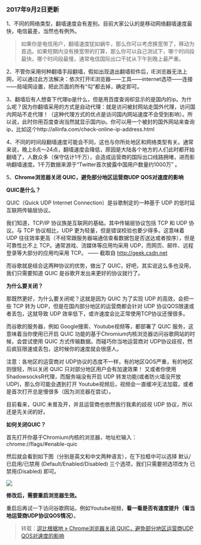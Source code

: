 ### 2017年9月2日更新

1、不同的网络类型，翻墙速度会有差别。目前大家公认的是移动网络翻墙速度最快，电信最差，当然也有例外。

> 如果你是电信用户，翻墙速度犹如蜗牛，那么你可以考虑换宽带了，移动为首选。如果短期内没有换宽带的打算，那么你可以自己测试下，哪个时间段最快，哪个时间段最慢，通常电信国际出口干扰从下午到晚上最严重。

2、不管你采用何种翻墙手段翻墙，假如出现退出翻墙软件后，IE浏览器无法上网，可以通过此方法解决：依次打开IE浏览器——工具——internet选项——连接——局域网设置，把此页面的所有“勾”都去掉，确定即可。

3、翻墙后有人想查下代理ip是什么，但是用百度查询却显示的是国内的ip。为什么呢？因为你翻墙采用的方式是自动代理：就是访问被封网站走国外代理，访问国内网站不走代理！（这种代理方式的优点是访问国内网站速度不会受到影响）。所以说，此时你用百度查询当然就显示国内ip。你可以用一个被封的国外网站来查询ip，比如这个http://allinfa.com/check-online-ip-address.html

4、不同的时间段翻墙速度可能会不同，这也与你所处地区和网络类型有关。通常来说，晚上8点～24点，翻墙速度会降低，原因是大陆各个地方的人们此时都开始翻墙了，人数众多（保守估计1千万），会造成运营商的国际出口线路拥堵，进而影响翻墙速度。1千万数据来源于“Twitter首次披露中国用户数量约1000万” 。

5、**Chrome浏览器关闭 QUIC，避免部分地区运营商UDP QOS对速度的影响**

**QUIC是什么？**

QUIC（Quick UDP Internet Connection）是谷歌制定的一种基于 UDP 的低时延互联网传输层协议。

我们知道，TCP/IP 协议族是互联网的基础。其中传输层协议包括 TCP 和 UDP 协议。与 TCP 协议相比，UDP 更为轻量，但是错误校验也要少得多。这意味着 UDP 往往效率更高（不经常跟服务器端通信查看数据包是否送达或者按序），但是可靠性比不上 TCP。通常游戏、流媒体等应用均采用 UDP，而网页、邮件、远程登录等大部分的应用均采用 TCP。 —— 截取自 http://geek.csdn.net

而谷歌就是结合这两种协议的优势，做出了 QUIC，好吧，其实说这么多也没用，我们只需要知道 QUIC 是谷歌开发出来更好的协议就行了。

**为什么要关闭？**

那既然更好，为什么要关闭呢？这就是因为 QUIC 为了实现 UDP 的高效，会把一些 TCP 转为 UDP，但是在国内部分地区的运营商都会针对 UDP 协议QOS限速或者丢包，这就导致 UDP 效率低下，或许速度会比正常使用TCP协议还慢很多。

而谷歌的服务器，例如 Google搜索、Youtube视频等，都部署了 QUIC 服务，这意味着当你使用已开启 QUIC 功能的基于Chromium内核浏览器访问谷歌网站的时候，会尝试使用 QUIC 方式传输数据。而碰巧你当地运营商对 UDP协议歧视，然后疯狂限速或丢包，这时候你的速度就会很感人。

注意：各地区的运营商对 UDP协议的态度不一样，有的地区QOS严重，有的地区则很轻，所以关闭 QUIC 只对部分地区用户会有加速效果！
又或者你使用ShadowsocksR代理，而服务端没有开启 UDP 转发功能(或者防火墙没开放 UDP)，那么你可能会遇到打开 Youtube视频后，视频会一直缓冲无法加载，或者是首次打开总是慢很多（因为浏览器在尝试）。

目前看来，QUIC 未普及开，并且运营商也依然我行我素的歧视 UDP 协议，所以还是先关闭的好。

**如何关闭QUIC？**

首先打开你基于Chromium内核的浏览器，地址栏输入：chrome://flags/#enable-quic

然后就会看到如下图（分别是英文和中文两种语言），在下拉框中可以选择 默认/已启用/已禁用 (Default/Enabled/Disabled) 三个选项，我们只需要把选项改为 已禁用(Disabled) 即可。

![](https://raw.githubusercontent.com/Alvin9999/pac2/master/quic.PNG)


**修改后，需要重启浏览器生效。**

重启后再试一下访问谷歌网站，例如Youtube视频，**看一看是否有速度提升（看当地运营商UDP协议QOS情况）**。

> 转载：[逗比根据地 » Chrome浏览器关闭 QUIC，避免部分地区运营商UDP QOS对速度的影响](https://doub.io/)